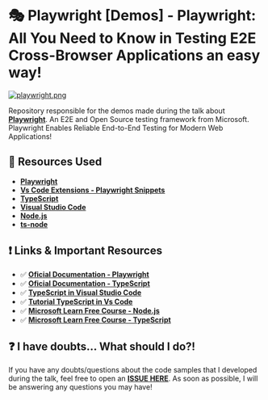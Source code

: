 # 🎭 Playwright [Demos] - Playwright: All You Need to Know in Testing E2E Cross-Browser Applications an easy way!

[![playwright.png](https://i.postimg.cc/DwFDkQQ3/playwright.png)](https://postimg.cc/F7WG0LnT)

Repository responsible for the demos made during the talk about **[Playwright](https://playwright.dev/)**. An E2E and Open Source testing framework from Microsoft.
Playwright Enables Reliable End-to-End Testing for Modern Web Applications!

## 🚀 Resources Used

- **[Playwright](https://www.npmjs.com/package/playwright)**
- **[Vs Code Extensions - Playwright Snippets](https://marketplace.visualstudio.com/items?itemName=nitayneeman.playwright-snippets&WT.mc_id=javascript-30286-gllemos)**
- **[TypeScript](https://www.typescriptlang.org/download)**
- **[Visual Studio Code](https://code.visualstudio.com/?WT.mc_id=javascript-30286-gllemos)**
- **[Node.js](https://nodejs.org/en/)**
- **[ts-node](https://www.npmjs.com/package/ts-node)**

## ❗️ Links & Important Resources

- ✅ **[Oficial Documentation - Playwright](https://playwright.dev/docs/intro)**
- ✅ **[Oficial Documentation - TypeScript](http://typescriptlang.org/docs/handbook/)**
- ✅ **[TypeScript in Visual Studio Code](https://code.visualstudio.com/docs/languages/typescript?WT.mc_id=javascript-30286-gllemos)**
- ✅ **[Tutorial TypeScript in Vs Code](https://code.visualstudio.com/docs/typescript/typescript-tutorial?WT.mc_id=javascript-30286-gllemos)**
- ✅ **[Microsoft Learn Free Course - Node.js](https://docs.microsoft.com/learn/paths/build-javascript-applications-nodejs/?WT.mc_id=javascript-30286-gllemos)**
- ✅ **[Microsoft Learn Free Course - TypeScript](https://docs.microsoft.com/learn/paths/build-javascript-applications-typescript/?WT.mc_id=javascript-30286-gllemos)**

## ❓ I have doubts... What should I do?!

If you have any doubts/questions about the code samples that I developed during the talk, feel free to open an **[ISSUE HERE](https://github.com/glaucia86/demos-playwright-e2e/issues)**. As soon as possible, I will be answering any questions you may have!
